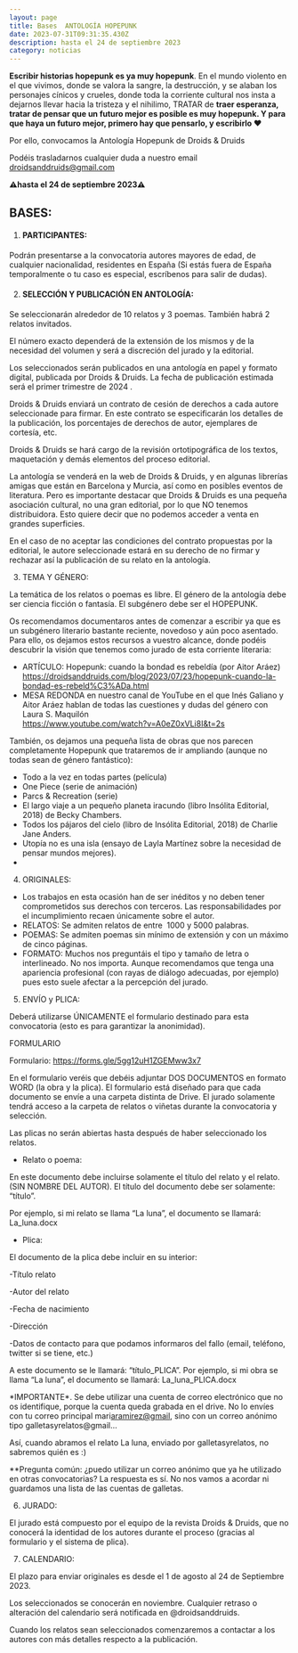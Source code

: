 ```yaml
---
layout: page
title: Bases  ﻿ANTOLOGÍA HOPEPUNK
date: 2023-07-31T09:31:35.430Z
description: hasta el 24 de septiembre 2023
category: noticias
---
```

**Escribir historias hopepunk es ya muy hopepunk**. En el mundo violento en el que vivimos, donde se valora la sangre, la destrucción, y se alaban los personajes cínicos y crueles, donde toda la corriente cultural nos insta a dejarnos llevar hacia la tristeza y el nihilimo, TRATAR de **traer esperanza, tratar de pensar que un futuro mejor es posible es muy hopepunk. Y para que haya un futuro mejor, primero hay que pensarlo, y escribirlo ❤️**

P﻿or ello, convocamos la Antología Hopepunk de Droids & Druids

Podéis trasladarnos cualquier duda a nuestro email [droidsanddruids@gmail.com](mailto:droidsanddruids@gmail.com)

**⚠️hasta el 24 de septiembre 2023⚠️**

## BASES:

1. #### PARTICIPANTES: 

Podrán presentarse a la convocatoria autores mayores de edad, de cualquier nacionalidad, residentes en España (Si estás fuera de España temporalmente o tu caso es especial, escríbenos para salir de dudas).

2. #### SELECCIÓN Y PUBLICACIÓN EN ANTOLOGÍA: 

Se seleccionarán alrededor de 10 relatos y 3 poemas. También habrá 2 relatos invitados.

El número exacto dependerá de la extensión de los mismos y de la necesidad del volumen y será a discreción del jurado y la editorial.

Los seleccionados serán publicados en una antología en papel y formato digital, publicada por Droids & Druids. La fecha de publicación estimada será el primer trimestre de 2024 .

Droids & Druids enviará un contrato de cesión de derechos a cada autore seleccionade para firmar. En este contrato se especificarán los detalles de la publicación, los porcentajes de derechos de autor, ejemplares de cortesía, etc.

Droids & Druids se hará cargo de la revisión ortotipográfica de los textos, maquetación y demás elementos del proceso editorial. 

La antología se venderá en la web de Droids & Druids, y en algunas librerías amigas que están en Barcelona y Murcia, así como en posibles eventos de literatura. Pero es importante destacar que Droids & Druids es una pequeña asociación cultural, no una gran editorial, por lo que NO tenemos distribuidora. Esto quiere decir que no podemos acceder a venta en grandes superficies.

En el caso de no aceptar las condiciones del contrato propuestas por la editorial, le autore seleccionade estará en su derecho de no firmar y rechazar así la publicación de su relato en la antología.

3. TEMA Y GÉNERO:

La temática de los relatos o poemas es libre. El género de la antología debe ser ciencia ficción o fantasía. El subgénero debe ser el HOPEPUNK.

Os recomendamos documentaros antes de comenzar a escribir ya que es un subgénero literario bastante reciente, novedoso y aún poco asentado. Para ello, os dejamos estos recursos a vuestro alcance, donde podéis descubrir la visión que tenemos como jurado de esta corriente literaria:

* ARTÍCULO: Hopepunk: cuando la bondad es rebeldía (por Aitor Aráez) <https://droidsanddruids.com/blog/2023/07/23/hopepunk-cuando-la-bondad-es-rebeld%C3%ADa.html> 
* MESA REDONDA en nuestro canal de YouTube en el que Inés Galiano y Aitor Aráez hablan de todas las cuestiones y dudas del género con Laura S. Maquilón\
  <https://www.youtube.com/watch?v=A0eZ0xVLi8I&t=2s> 

También, os dejamos una pequeña lista de obras que nos parecen completamente Hopepunk que trataremos de ir ampliando (aunque no todas sean de género fantástico):

* Todo a la vez en todas partes (película)
* One Piece (serie de animación)
* Parcs & Recreation (serie)
* El largo viaje a un pequeño planeta iracundo (libro Insólita Editorial, 2018) de Becky Chambers.
* Todos los pájaros del cielo (libro de Insólita Editorial, 2018) de Charlie Jane Anders.
* Utopía no es una isla (ensayo de Layla Martínez sobre la necesidad de pensar mundos mejores).
*

4. ORIGINALES:

* Los trabajos en esta ocasión han de ser inéditos y no deben tener comprometidos sus derechos con terceros. Las responsabilidades por el incumplimiento recaen únicamente sobre el autor.
* RELATOS: Se admiten relatos de entre  1000 y 5000 palabras.
* POEMAS: Se admiten poemas sin mínimo de extensión y con un máximo de cinco páginas.
* FORMATO: Muchos nos preguntáis el tipo y tamaño de letra o interlineado. No nos importa. Aunque recomendamos que tenga una apariencia profesional (con rayas de diálogo adecuadas, por ejemplo) pues esto suele afectar a la percepción del jurado.

5. ENVÍO y PLICA:

Deberá utilizarse ÚNICAMENTE el formulario destinado para esta convocatoria (esto es para garantizar la anonimidad). 

FORMULARIO

Formulario: <https://forms.gle/5gg12uH1ZGEMww3x7> 

En el formulario veréis que debéis adjuntar DOS DOCUMENTOS en formato WORD (la obra y la plica). El formulario está diseñado para que cada documento se envíe a una carpeta distinta de Drive. El jurado solamente tendrá acceso a la carpeta de relatos o viñetas durante la convocatoria y selección.

Las plicas no serán abiertas hasta después de haber seleccionado los relatos.

* Relato o poema: 

En este documento debe incluirse solamente el título del relato y el relato. (SIN NOMBRE DEL AUTOR). El título del documento debe ser solamente: “título”. 

Por ejemplo, si mi relato se llama “La luna”, el documento se llamará: La_luna.docx

* Plica: 

El documento de la plica debe incluir en su interior:

\-Título relato

\-Autor del relato

\-Fecha de nacimiento

\-Dirección

\-Datos de contacto para que podamos informaros del fallo (email, teléfono, twitter si se tiene, etc.)

A este documento se le llamará: “título_PLICA”. Por ejemplo, si mi obra se llama “La luna”, el documento se llamará: La_luna_PLICA.docx

\*IMPORTANTE\*. Se debe utilizar una cuenta de correo electrónico que no os identifique, porque la cuenta queda grabada en el drive. No lo envíes con tu correo principal mari[aramirez@gmail](mailto:aramirez@gmail.com), sino con un correo anónimo tipo galletasyrelatos@gmail…

Así, cuando abramos el relato La luna, enviado por galletasyrelatos, no sabremos quién es :) 

\*\*Pregunta común: ¿puedo utilizar un correo anónimo que ya he utilizado en otras convocatorias? La respuesta es sí. No nos vamos a acordar ni guardamos una lista de las cuentas de galletas. 

6. JURADO:

El jurado está compuesto por el equipo de la revista Droids & Druids, que no conocerá la identidad de los autores durante el proceso (gracias al formulario y el sistema de plica). 

7. CALENDARIO:

El plazo para enviar originales es desde el 1 de agosto al 24 de Septiembre 2023.

Los seleccionados se conocerán en noviembre. Cualquier retraso o alteración del calendario será notificada en @droidsanddruids. 

Cuando los relatos sean seleccionados comenzaremos a contactar a los autores con más detalles respecto a la publicación.